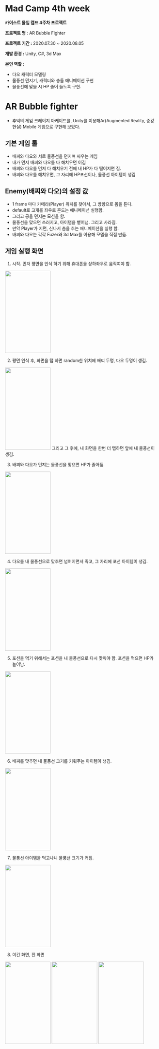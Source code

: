 # Mad Camp 4th week

**카이스트 몰입 캠프 4주차 프로젝트**  

**프로젝트 명** : AR Bubble Fighter

**프로젝트 기간 :** 2020.07.30 ~ 2020.08.05

**개발 환경 :** Unity, C#, 3d Max

**본인 역할 :** 

- 다오 캐릭터 모델링
- 물풍선 던지기, 캐릭터와 충돌 애니메이션 구현
- 물풍선에 맞을 시 HP 줄어 들도록 구현.  

# AR Bubble fighter
- 추억의 게임 크레이지 아케이드를, Unity를 이용해Ar(Augmented Reality, 증강현실) Mobile 게임으로 구현해 보았다.

## 기본 게임 룰
- 배찌와 다오와 서로 물풍선을 던지며 싸우는 게임
- 내가 먼저 배찌와 다오를 다 해치우면 이김
- 배찌와 다오를 먼저 다 해치우기 전에 내 HP가 다 떨어지면 짐.
- 배찌와 다오를 해치우면, 그 자리에 HP포션이나, 물풍선 아이템이 생김

## Enemy(배찌와 다오)의 설정 값
- 1 frame 마다 카메라(Player) 위치를 찾아서, 그 방향으로 몸을 튼다.
- default로 고개를 좌우로 흔드는 애니메이션 실행함.
- 그리고 공을 던지는 모션을 함.
- 물풍선을 맞으면 쓰러지고, 아이탬을 뱉어냄. 그리고 사라짐.
- 만약 Player가 지면, 신나서 춤을 추는 애니메이션을 실행 함.
- 배찌와 다오는 각각 Fuzer와 3d Max를 이용해 모델을 직접 만듦.

## 게임 실행 화면
1. 시작. 먼저 평면을 인식 하기 위해 휴대폰을 상하좌우로 움직여야 함.  
<img src="https://user-images.githubusercontent.com/5088280/91379602-07950d00-e85e-11ea-8bd3-7937b1f220db.jpeg" width="150" height="270">  

2. 평면 인식 후, 화면을 탭 하면 random한 위치에 배찌 두명, 다오 두명이 생김.
<img src="https://user-images.githubusercontent.com/5088280/91379610-0a8ffd80-e85e-11ea-888d-1efa2609e43e.jpeg" width="150" height="270">
그리고 그 후에, 내 화면을 한번 더 탭하면 앞에 내 물풍선이 생김.  

3. 배찌와 다오가 던지는 물풍선을 맞으면 HP가 줄어듦.
<img src="https://user-images.githubusercontent.com/5088280/91379618-0c59c100-e85e-11ea-8ade-76f0142ff8f1.jpeg" width="150" height="270">  

4. 다오를 내 물풍선으로 맞추면 넘어지면서 죽고, 그 자리에 포션 아이템이 생김.
<img src="https://user-images.githubusercontent.com/5088280/91379627-1085de80-e85e-11ea-8906-4f2291c8579b.jpeg" width="150" height="270">  

5. 포션을 먹기 위해서는 포션을 내 물풍선으로 다시 맞춰야 함. 포션을 먹으면 HP가 늘어남.
<img src="https://user-images.githubusercontent.com/5088280/91379630-124fa200-e85e-11ea-805e-5623ca8eed3f.jpeg" width="150" height="270">  

6. 배찌를 맞추면 내 물풍선 크기를 키워주는 아이템이 생김.
<img src="https://user-images.githubusercontent.com/5088280/91379632-14196580-e85e-11ea-9815-3b9be2be319e.jpeg" width="150" height="270">  

7. 물풍선 아이템을 먹고나니 물풍선 크기가 커짐.
<img src="https://user-images.githubusercontent.com/5088280/91379633-154a9280-e85e-11ea-9b98-17e9bd76239e.jpeg" width="150" height="270">  

8. 이긴 화면, 진 화면

<img src="https://user-images.githubusercontent.com/5088280/91382893-bdb02500-e865-11ea-8fcb-a8f066418948.jpeg" width="150" height="270"> <img src="https://user-images.githubusercontent.com/5088280/91382884-b9840780-e865-11ea-9a17-ed2a6bb411b1.jpeg" width="150" height="270"> <img src="https://user-images.githubusercontent.com/5088280/91382890-bb4dcb00-e865-11ea-958d-5e32275cd0d3.jpeg" width="150" height="270">
